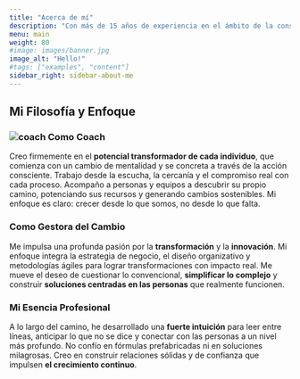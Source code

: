 ```yaml
---
title: "Acerca de mí"
description: "Con más de 15 años de experiencia en el ámbito de la consultoría, coaching y dirección de proyectos, me dedico a potenciar el desarrollo humano y organizacional. Mi enfoque se centra en facilitar procesos de transformación que permitan a individuos y equipos superar desafíos, innovar y alcanzar sus metas más ambiciosas. Creo firmemente en el poder del autoconocimiento y la estrategia para generar cambios sostenibles y significativos. A lo largo del camino, he desarrollado una fuerte intuición para leer entre líneas, anticipar lo que no se dice y conectar con las personas a un nivel más profundo. No confío en fórmulas prefabricadas ni en soluciones milagrosas. Creo en construir relaciones sólidas y de confianza que impulsen el crecimiento continuo."
menu: main
weight: 80
#image: images/banner.jpg
image_alt: "Hello!"
#tags: ["examples", "content"]
sidebar_right: sidebar-about-me
---
```


## Mi Filosofía y Enfoque

### ![coach](/images/about/icons/coach.png) Como Coach

Creo firmemente en el **potencial transformador de cada individuo**, que comienza con un cambio de mentalidad y se concreta a través de la acción consciente. Trabajo desde la escucha, la cercanía y el compromiso real con cada proceso.
Acompaño a personas y equipos a descubrir su propio camino, potenciando sus recursos y generando cambios sostenibles. Mi enfoque es claro: crecer desde lo que somos, no desde lo que falta.

### Como Gestora del Cambio

Me impulsa una profunda pasión por la **transformación** y la **innovación**. Mi enfoque integra la estrategia de negocio, el diseño organizativo y metodologías ágiles para lograr transformaciones con impacto real.
Me mueve el deseo de cuestionar lo convencional, **simplificar lo complejo** y construir **soluciones centradas en las personas** que realmente funcionen.

### Mi Esencia Profesional

A lo largo del camino, he desarrollado una **fuerte intuición** para leer entre líneas, anticipar lo que no se dice y conectar con las personas a un nivel más profundo. No confío en fórmulas prefabricadas ni en soluciones milagrosas. Creo en construir relaciones sólidas y de confianza que impulsen **el crecimiento continuo**.

<!-- ![Valores](/images/about/valores-es.png) -->
